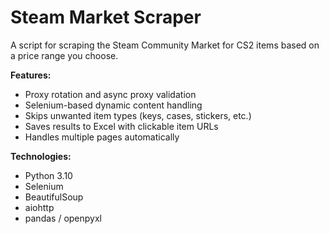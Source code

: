 # Steam Market Scraper

A script for scraping the Steam Community Market for CS2 items based on a price range you choose.

**Features:**
- Proxy rotation and async proxy validation
- Selenium-based dynamic content handling
- Skips unwanted item types (keys, cases, stickers, etc.)
- Saves results to Excel with clickable item URLs
- Handles multiple pages automatically

**Technologies:**
- Python 3.10
- Selenium
- BeautifulSoup
- aiohttp
- pandas / openpyxl
